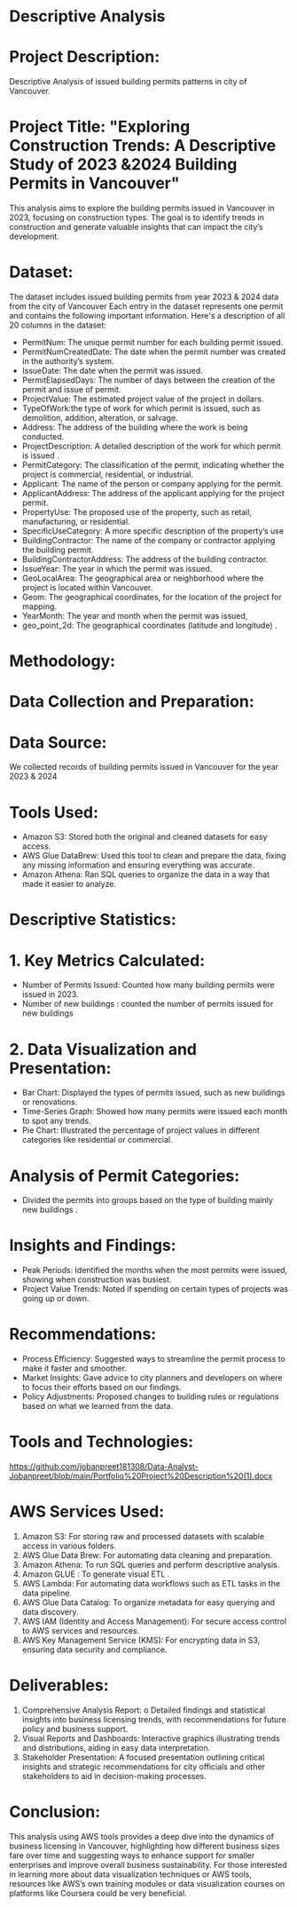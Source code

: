 
# Descriptive Analysis 
# Project Description: 
Descriptive Analysis of issued building permits patterns in city of Vancouver. 
# Project Title: "Exploring Construction Trends: A Descriptive Study of 2023 &2024 Building Permits in Vancouver"
This analysis aims to explore the building permits issued in Vancouver in 2023, focusing on construction types. The goal is to identify trends in construction and generate valuable insights that can impact the city’s development.
# Dataset: 
The dataset includes issued building permits from year 2023 & 2024 data from the city of Vancouver Each entry in the dataset represents one permit and contains the following important information. Here's a description of all 20 columns in the dataset:
- PermitNum: The unique permit number  for each building permit issued.
-  PermitNumCreatedDate: The date when the permit number was created in the authority’s system.
-  IssueDate: The date when the permit was issued.
- 	PermitElapsedDays: The number of days between the creation of the permit and issue of permit.
- 	ProjectValue: The estimated project value of the project in dollars.
-  TypeOfWork:the type of work for which permit is issued, such as demolition, addition, alteration, or salvage.
- 	Address: The address of the building where the work is being conducted.
- 	ProjectDescription: A detailed description of the work for which permit is issued .
- 	PermitCategory: The classification of the permit, indicating whether the project is commercial, residential, or industrial.
-  Applicant: The name of the person or company applying for the permit.
- 	ApplicantAddress: The address of the applicant applying for the project permit.
- 	PropertyUse: The proposed use of the property, such as retail, manufacturing, or residential.
- 	SpecificUseCategory: A more specific description of the property’s use 
- 	BuildingContractor: The name of the company or contractor applying the building permit.
- 	BuildingContractorAddress: The address of the building contractor.
- 	IssueYear: The year in which the permit was issued.
- 	GeoLocalArea: The geographical area or neighborhood where the project is located within Vancouver.
- 	Geom: The geographical coordinates, for the location of the project for mapping.
- 	YearMonth: The year and month when the permit was issued, 
- 	geo_point_2d: The geographical coordinates (latitude and longitude) .
# Methodology:
# Data Collection and Preparation:
# Data Source: 
We collected records of building permits issued in Vancouver for the year 2023 & 2024
# Tools Used:
- 	Amazon S3: Stored both the original and cleaned datasets for easy access.
- 	AWS Glue DataBrew: Used this tool to clean and prepare the data, fixing any missing information and ensuring everything was accurate.
- 	Amazon Athena: Ran SQL queries to organize the data in a way that made it easier to analyze.
# Descriptive Statistics:
# 1.	Key Metrics Calculated:
-  Number of Permits Issued: Counted how many building permits were issued in 2023.
-  Number of new buildings : counted the number of permits issued for new buildings
# 2.	Data Visualization and Presentation:
- 	Bar Chart: Displayed the types of permits issued, such as new buildings or renovations.
- 	Time-Series Graph: Showed how many permits were issued each month to spot any trends.
- Pie Chart: Illustrated the percentage of project values in different categories like residential or commercial.
# Analysis of Permit Categories:
- 	Divided the permits into groups based on  the type of building mainly new buildings .
# Insights and Findings:
- 	Peak Periods: Identified the months when the most permits were issued, showing when construction was busiest.
- 	Project Value Trends: Noted if spending on certain types of projects was going up or down.
# Recommendations:
- 	Process Efficiency: Suggested ways to streamline the permit process to make it faster and smoother.
- 	Market Insights: Gave advice to city planners and developers on where to focus their efforts based on our findings.
- 	Policy Adjustments: Proposed changes to building rules or regulations based on what we learned from the data.
 
# Tools and Technologies:
 https://github.com/jobanpreet181308/Data-Analyst-Jobanpreet/blob/main/Portfolio%20Project%20Description%20(1).docx
# AWS Services Used:
1.	Amazon S3: For storing raw and processed datasets with scalable access in various folders.
2.	AWS Glue Data Brew: For automating data cleaning and preparation.
3.	Amazon Athena: To run SQL queries and perform descriptive analysis.
4.	Amazon GLUE : To generate visual ETL .
5.	AWS Lambda: For automating data workflows such as ETL tasks in the data pipeline.
6.	AWS Glue Data Catalog: To organize metadata for easy querying and data discovery.
7.	AWS IAM (Identity and Access Management): For secure access control to AWS services and resources.
8.	AWS Key Management Service (KMS): For encrypting data in S3, ensuring data security and compliance.
# Deliverables:
1.	Comprehensive Analysis Report:
o	Detailed findings and statistical insights into business licensing trends, with recommendations for future policy and business support.
2.	Visual Reports and Dashboards:
	Interactive graphics illustrating trends and distributions, aiding in easy data interpretation.
3.	Stakeholder Presentation:
	A focused presentation outlining critical insights and strategic recommendations for city officials and other stakeholders to aid in decision-making processes.
# Conclusion:
This analysis using AWS tools provides a deep dive into the dynamics of business licensing in Vancouver, highlighting how different business sizes fare over time and suggesting ways to enhance support for smaller enterprises and improve overall business sustainability. For those interested in learning more about data visualization techniques or AWS tools, resources like AWS’s own training modules or data visualization courses on platforms like Coursera could be very beneficial.


